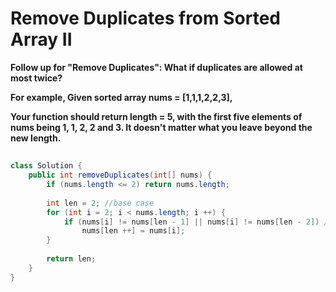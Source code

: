 # Remove Duplicates from Sorted Array II

**Follow up for "Remove Duplicates":
What if duplicates are allowed at most twice?**

**For example,
Given sorted array nums = [1,1,1,2,2,3],**

**Your function should return length = 5, with the first five elements of nums being 1, 1, 2, 2 and 3. It doesn't matter what you leave beyond the new length.**

## 

```java
class Solution {
    public int removeDuplicates(int[] nums) {
        if (nums.length <= 2) return nums.length;
        
        int len = 2; //base case
        for (int i = 2; i < nums.length; i ++) {
            if (nums[i] != nums[len - 1] || nums[i] != nums[len - 2]) //cannot compare to the nums[i - 1] and nums[i - 2], because maybe the value of these two have been changed
                nums[len ++] = nums[i];
        }
        
        return len;
    }
}
```

